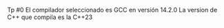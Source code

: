 Tp #0
El compilador seleccionado es GCC en versión 14.2.0 La version de C++ que compila es la C++23
